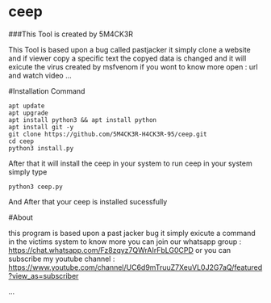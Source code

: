 # ceep

###This Tool is created by 5M4CK3R

This Tool is based upon a bug called pastjacker it simply clone a website and if viewer copy a specific text the copyed data is changed and it will exicute the virus created by msfvenom if you wont to know more open :    url and watch video ...

#Installation Command

```
apt update
apt upgrade
apt install python3 && apt install python
apt install git -y
git clone https://github.com/5M4CK3R-H4CK3R-95/ceep.git
cd ceep
python3 install.py
```
After that it will install the ceep in your system to run ceep in your system simply type

```
python3 ceep.py
```
And After that your ceep is installed sucessfully

#About

this program is based upon a past jacker bug it simply exicute a command in the victims system to know more you can join 
our whatsapp group : https://chat.whatsapp.com/Fz8zqyz7QWrAIrFbLG0CPD 
or you can subscribe my youtube channel : https://www.youtube.com/channel/UC6d9mTruuZ7XeuVL0J2G7aQ/featured?view_as=subscriber

...
